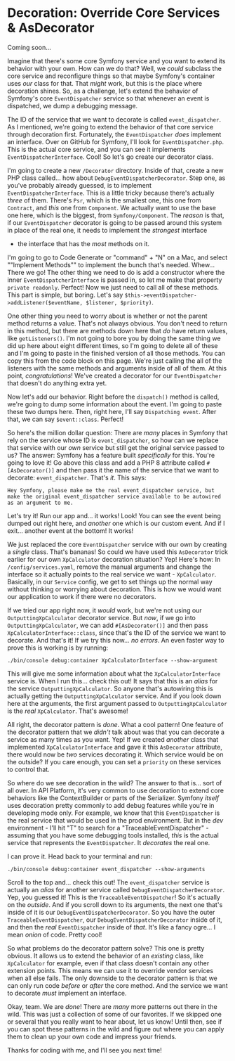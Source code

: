 # Decoration: Override Core Services & AsDecorator

Coming soon...

Imagine that there's some core Symfony
service and you want to extend its behavior with your own. How can we do that? Well,
we *could* subclass the core service and reconfigure things so that maybe Symfony's
container uses *our* class for that. That *might* work, but this is the place where
decoration shines. So, as a challenge, let's extend the behavior of Symfony's core
`EventDispatcher` service so that whenever an event is dispatched, we dump a debugging
message.

The ID of the service that we want to decorate is called `event_dispatcher`. As I
mentioned, we're going to extend the behavior of that core service through decoration
first. Fortunately, the `EventDispatcher` *does* implement an interface. Over on
GitHub for Symfony, I'll look for `EventDispatcher.php`. This is the actual core
service, and you can see it implements `EventDispatcherInterface`. Cool! So let's go
create our decorator class.

I'm going to create a new `/Decorator` directory. Inside of that, create a new PHP
class called... how about `DebugEventDispatcherDecorator`. Step one, as you've
probably already guessed, is to implement `EventDispatcherInterface`. This is a
little tricky because there's actually *three* of them. There's `Psr`, which is the
smallest one, this one from `Contract`, and *this* one from `Component`. We actually
want to use the base one here, which is the biggest, from `Symfony/Component`. The
*reason* is that, if our `EventDispatcher` decorator is going to be passed around
this system in place of the real one, it needs to implement the *strongest* interface
- the interface that has the *most* methods on it.

I'm going to go to Code Generate or "command" + "N" on a Mac, and select ""Implement
Methods"" to implement the bunch that's needed. Whew... There we go! The other thing
we need to do is add a constructor where the inner `EventDispatcherInterface` is
passed in, so let me make that property `private readonly`. Perfect! Now we just need
to call all of these methods. This part is simple, but boring. Let's say
`$this->eventDispatcher->addListener($eventName, $listener, $priority)`.

One other thing you need to worry about is whether or not the parent method returns a
value. That's not always obvious. You don't need to return in this method, but there
are methods down here that *do* have return values, like `getListeners()`. I'm not
going to bore you by doing the same thing we did up here about eight different times,
so I'm going to delete all of these and I'm going to paste in the finished version of
all those methods. You can copy this from the code block on this page. We're just
calling the all of the listeners with the same methods and arguments inside of all of
them. At this point, *congratulations*! We've created a decorator for our
`EventDispatcher` that doesn't do anything extra yet.

Now let's add our behavior. Right before the `dispatch()` method is called, we're
going to dump some information about the event. I'm going to paste these two dumps
here. Then, right here, I'll say `Dispatching event`. After that, we can say
`$event::class`. Perfect!

So here's the million dollar question: There are *many* places in Symfony that rely
on the service whose ID is `event_dispatcher`, so how can we replace that service
with our *own* service but still get the original service passed to us? The answer:
Symfony has a feature built *specifically* for this. You're going to love it! Go
above this class and add a PHP 8 attribute called `#[AsDecorator()]` and then pass it
the name of the service that we want to decorate: `event_dispatcher`. That's *it*.
This says:

`Hey Symfony, please make me the real
event_dispatcher service, but make the original
event_dispatcher service available to be
autowired as an argument to me.`

Let's try it! Run our app and... it works! Look! You can see the event being dumped
out right here, and *another* one which is our custom event. And if I exit... another
event at the bottom! It works!

We just replaced the core `EventDispatcher` service with our own by creating a
*single* class. That's bananas! So could we have used this `AsDecorator` trick
earlier for our own `XpCalculator` decoration situation? Yep! Here's how: In
`/config/services.yaml`, remove the manual arguments and change the interface so it
actually points to the real service we want - `XpCalculator`. Basically, in our
`Service` config, we get to set things up the normal way without thinking or worrying
about decoration. This is how we would want our application to work if there were no
decorators.

If we tried our app right now, it *would* work, but we're not using our
`OutputtingXpCalculator` decorator service. But *now*, if we go into
`OutputtingXpCalculator`, we can add `#[AsDecorator()]` and then pass
`XpCalculatorInterface::class`, since that's the ID of the service we want to
decorate. And that's it! If we try this now... *no errors*. An even faster way to
prove this is working is by running:

```terminal
./bin/console debug:container XpCalculatorInterface --show-argument
```

This will give me some information about what the `XpCalculatorInterface` service is.
When I run this... check this out! It says that this is an *alias* for the service
`OutputtingXpCalculator`. So anyone that's autowiring this is actually getting the
`OutputtingXpCalculator` service. And if you look down here at the arguments, the
first argument passed to `OutputtingXpCalculator` is the *real* `XpCalculator`.
That's awesome!

All right, the decorator pattern is *done*. What a cool pattern! One feature of the
decorator pattern that we *didn't* talk about was that you can decorate a service as
many times as you want. Yep! If we created *another* class that implemented
`XpCalculatorInterface` and gave it this `AsDecorator` attribute, there would now be
*two* services decorating it. Which service would be on the outside? If you care
enough, you can set a `priority` on these services to control that.

So where do we see decoration in the wild? The answer to that is... sort of all over.
In API Platform, it's very common to use decoration to extend core behaviors like the
ContextBuilder or parts of the Serializer. Symfony *itself* uses decoration pretty
commonly to add debug features while you're in developing mode only. For example, we
know that this `EventDispatcher` is the real service that would be used in the prod
environment. But in the *dev* environment - I'll hit "T" to search for a
"TraceableEventDispatcher" - assuming that you have some debugging tools installed,
*this* is the actual service that represents the `EventDispatcher`. It *decorates*
the real one.

I can prove it. Head back to your terminal and run:

```terminal
./bin/console debug:container event_dispatcher --show-arguments
```

Scroll to the top and... check this out! The `event_dispatcher` service is actually
an *alias* for another service called `DebugEventDispatcherDecorator`. Yep, you
guessed it! This is the `TraceableEventDispatcher`! So it's actually on the
*outside*. And if you scroll down to its arguments, the next one that's inside of it
is our `DebugEventDispatcherDecorator`. So you have the outer
`TraceableEventDispatcher`, our `DebugEventDispatcherDecorator` inside of it, and
then the *real* `EventDispatcher` inside of *that*. It's like a fancy ogre... I mean
*onion* of code. Pretty cool!

So what problems do the decorator pattern solve? This one is pretty obvious. It
allows us to extend the behavior of an *existing* class, like `XpCalculator` for
example, even if that class doesn't contain any other extension points. This means we
can use it to override vendor services when all else fails. The only downside to the
decorator pattern is that we can only run code *before* or *after* the core method.
And the service we want to decorate *must* implement an interface.

Okay, team. We are *done*! There are *many* more patterns out there in the wild. This
was just a collection of some of our favorites. If we skipped one or several that you
really want to hear about, let us know! Until then, see if you can spot these
patterns in the wild and figure out where you can apply them to clean up your own
code and impress your friends.

Thanks for coding with me, and I'll see you next time!

